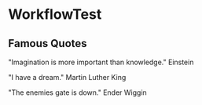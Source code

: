 # WorkflowTest

## Famous Quotes

"Imagination is more important than knowledge." Einstein

"I have a dream." Martin Luther King

"The enemies gate is down." Ender Wiggin

